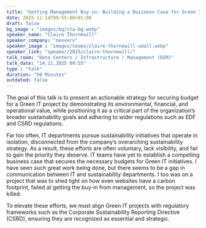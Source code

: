 ```yaml
---
title: "Getting Management Buy-in: Building a Business Case for Green IT 🇬🇧"
date: 2025-11-14T09:55:00+01:00
draft: false
bg_image : "images/bg/cta-bg.webp"
speaker_name: "Claire Thornewill"
speaker_company: "neoverv"
speaker_image : "images/teams/claire-thornewill-small.webp"
speaker_link: "speaker/2025/claire-thornewill/"
talk_room: "Data Centers / Infrastructure / Management (DIM)"
talk_date: "14.11.2025 09:55"
type : "talk"
duration: "50 Minutes"
outdated: false
---
```


The goal of this talk is to present an actionable strategy for securing budget for a Green IT project by demonstrating its environmental, financial, and operational value, while positioning it as a critical part of the organization’s broader sustainability goals and adhering to wider regulations such as EDF and CSRD regulations.

Far too often, IT departments pursue sustainability initiatives that operate in isolation, disconnected from the company’s overarching sustainability strategy. As a result, these efforts are often voluntary, lack visibility, and fail to gain the priority they deserve. IT teams have yet to establish a compelling business case that secures the necessary budgets for Green IT initiatives. I have seen such great work being done, but there seems to be a gap in communication between IT and sustainability departments. I too was on a project that was to shed light on how even websites have a carbon footprint, failed at getting the buy-in from management, so the project was killed.

To elevate these efforts, we must align Green IT projects with regulatory frameworks such as the Corporate Sustainability Reporting Directive (CSRD), ensuring they are recognized as essential and strategic.
